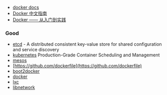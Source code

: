 - [docker docs](https://docs.docker.com/)
- [Docker 中文指南](http://www.widuu.com/docker/index.html)
- [Docker —— 从入门到实践](https://yeasy.gitbooks.io/docker_practice/content/)

### Good
- [etcd](https://github.com/coreos/etcd) - A distributed consistent key-value store for shared configuration and service discovery 
- [kubernetes](https://github.com/kubernetes/kubernetes) Production-Grade Container Scheduling and Management
- [mesos](https://github.com/apache/mesos)
- [https://github.com/dockerfile](https://github.com/dockerfile)
- [boot2docker](https://github.com/boot2docker/boot2docker)
- [docker](https://github.com/docker/docker)
- [lxc](https://github.com/lxc/lxc)
- [libnetwork](https://github.com/docker/libnetwork)

